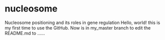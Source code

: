 # nucleosome
Nucleosome positioning and its roles in gene regulation
Hello, world! this is my first time to use the GitHub. Now is in my_master branch to edit the README.md to ......
